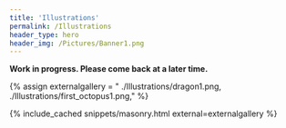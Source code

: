 ```yaml
---
title: 'Illustrations'
permalink: /Illustrations
header_type: hero
header_img: /Pictures/Banner1.png
---
```


**Work in progress. Please come back at a later time.**

{% assign externalgallery = "
./Illustrations/dragon1.png,
./Illustrations/first_octopus1.png," %}

{% include_cached snippets/masonry.html external=externalgallery %}
